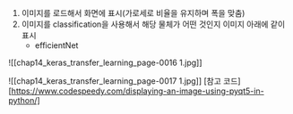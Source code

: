 1. 이미지를 로드해서 화면에 표시(가로세로 비율을 유지하며 폭을 맞춤)
2. 이미지를 classification을 사용해서 해당 물체가 어떤 것인지 이미지 아래에 같이 표시
	- efficientNet

![[chap14_keras_transfer_learning_page-0016 1.jpg]]

![[chap14_keras_transfer_learning_page-0017 1.jpg]]
[참고 코드][https://www.codespeedy.com/displaying-an-image-using-pyqt5-in-python/]
